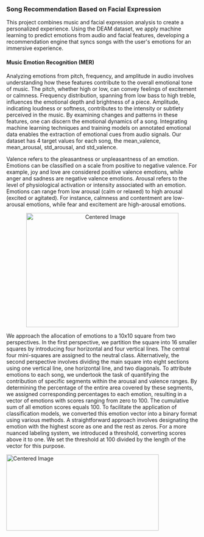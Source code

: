 ### Song Recommendation Based on Facial Expression
This project combines music and facial expression analysis to create a personalized experience. Using the DEAM dataset, we apply machine learning to predict emotions from audio and facial features, developing a recommendation engine that syncs songs with the user's emotions for an immersive experience.

#### Music Emotion Recognition (MER) 
Analyzing emotions from pitch, frequency, and amplitude in audio involves understanding
how these features contribute to the overall emotional tone of music. The pitch, whether high
or low, can convey feelings of excitement or calmness. Frequency distribution, spanning from
low bass to high treble, influences the emotional depth and brightness of a piece. Amplitude,
indicating loudness or softness, contributes to the intensity or subtlety perceived in the music.
By examining changes and patterns in these features, one can discern the emotional dynamics
of a song. Integrating machine learning techniques and training models on annotated
emotional data enables the extraction of emotional cues from audio signals.
Our dataset has 4 target values for each song, the mean_valence, mean_arousal, std_arousal,
and std_valence.

Valence refers to the pleasantness or unpleasantness of an emotion. Emotions can be classified
on a scale from positive to negative valence. For example, joy and love are considered positive
valence emotions, while anger and sadness are negative valence emotions.
Arousal refers to the level of physiological activation or intensity associated with an emotion.
Emotions can range from low arousal (calm or relaxed) to high arousal (excited or agitated).
For instance, calmness and contentment are low-arousal emotions, while fear and excitement
are high-arousal emotions.

<div style="text-align: center;">
  <img src="https://github.com/user-attachments/assets/c96faac7-de1a-4242-9416-132025b76ddc" width="400" height="300" alt="Centered Image"/>
</div>

We approach the allocation of emotions to a 10x10 square from two perspectives. In the first
perspective, we partition the square into 16 smaller squares by introducing four horizontal and
four vertical lines. The central four mini-squares are assigned to the neutral class. Alternatively, the second perspective involves dividing the main square into eight sections using one vertical line, one horizontal line, and two diagonals. To attribute emotions to each song, we undertook the task of quantifying the contribution of
specific segments within the arousal and valence ranges. By determining the percentage of the
entire area covered by these segments, we assigned corresponding percentages to each
emotion, resulting in a vector of emotions with scores ranging from zero to 100. The
cumulative sum of all emotion scores equals 100.
To facilitate the application of classification models, we converted this emotion vector into a
binary format using various methods. A straightforward approach involves designating the
emotion with the highest score as one and the rest as zeros. For a more nuanced labeling
system, we introduced a threshold, converting scores above it to one. We set the threshold at
100 divided by the length of the vector for this purpose.

  <img src="https://github.com/user-attachments/assets/f78dfab0-aaee-48ea-bd4c-6b3d192a7378" width="400" height="200" alt="Centered Image"/>



